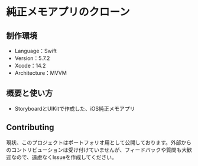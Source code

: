 # 純正メモアプリのクローン

## 制作環境
- Language：Swift
- Version：5.7.2
- Xcode：14.2
- Architecture：MVVM

## 概要と使い方

- StoryboardとUIKitで作成した、iOS純正メモアプリ

## Contributing
現状、このプロジェクトはポートフォリオ用として公開しております。外部からのコントリビューションは受け付けていませんが、フィードバックや質問も大歓迎なので、遠慮なくIssueを作成してください。
